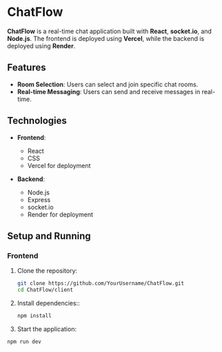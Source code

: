 # ChatFlow

**ChatFlow** is a real-time chat application built with **React**, **socket.io**, and **Node.js**. The frontend is deployed using **Vercel**, while the backend is deployed using **Render**.

## Features

- **Room Selection**: Users can select and join specific chat rooms.
- **Real-time Messaging**: Users can send and receive messages in real-time.

## Technologies

- **Frontend**: 
  - React
  - CSS
  - Vercel for deployment

- **Backend**:
  - Node.js
  - Express
  - socket.io
  - Render for deployment

## Setup and Running

### Frontend

1. Clone the repository:
   ```bash
   git clone https://github.com/YourUsername/ChatFlow.git
   cd ChatFlow/client
2. Install dependencies::
   ```bash
   npm install
   
3. Start the application:
  ```bash
npm run dev
